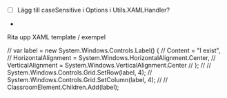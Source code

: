 -   [ ] Lägg till caseSensitive i Options i Utils.XAMLHandler?
-   


Rita upp XAML template / exempel

// var label = new System.Windows.Controls.Label() { 
//     Content = "I exist",
//     HorizontalAlignment = System.Windows.HorizontalAlignment.Center,
//     VerticalAlignment = System.Windows.VerticalAlignment.Center
// };
//
// System.Windows.Controls.Grid.SetRow(label, 4);
// System.Windows.Controls.Grid.SetColumn(label, 4);
//
// ClassroomElement.Children.Add(label);